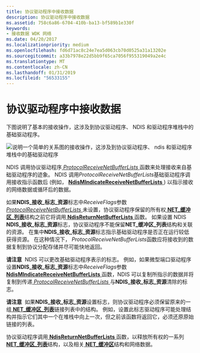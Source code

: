 ```yaml
---
title: 协议驱动程序中接收数据
description: 协议驱动程序中接收数据
ms.assetid: 758c6a86-6704-410b-ba13-bf589b1e330f
keywords:
- 接收数据 WDK 网络
ms.date: 04/20/2017
ms.localizationpriority: medium
ms.openlocfilehash: fd6d71ac8c24e7ea5d063cb70d0525a31a13202e
ms.sourcegitcommit: a33b7978e22d5bb9f65ca7056f955319049a2e4c
ms.translationtype: MT
ms.contentlocale: zh-CN
ms.lasthandoff: 01/31/2019
ms.locfileid: "56533155"
---
```

# <a name="receiving-data-in-protocol-drivers"></a>协议驱动程序中接收数据





下图说明了基本的接收操作，这涉及到协议驱动程序、 NDIS 和驱动程序堆栈中的基础驱动程序。

![说明一个简单的关系图的接收操作，这涉及到协议驱动程序、 ndis 和驱动程序堆栈中的基础驱动程序](images/protocolreceive.png)

NDIS 调用协议驱动程序[ *ProtocolReceiveNetBufferLists* ](https://msdn.microsoft.com/library/windows/hardware/ff570267)函数来处理接收来自基础驱动程序的迹象。 NDIS 调用*ProtocolReceiveNetBufferLists*基础驱动程序调用接收指示函数后 (例如， [ **NdisMIndicateReceiveNetBufferLists** ](https://msdn.microsoft.com/library/windows/hardware/ff563598)) 以指示接收的网络数据或循环后的数据。

如果**NDIS\_接收\_标志\_资源**标志中*ReceiveFlags*参数[ *ProtocolReceiveNetBufferLists* ](https://msdn.microsoft.com/library/windows/hardware/ff570267)未设置，协议驱动程序保留的所有权[ **NET\_缓冲区\_列表**](https://msdn.microsoft.com/library/windows/hardware/ff568388)结构之前它将调用[ **NdisReturnNetBufferLists** ](https://msdn.microsoft.com/library/windows/hardware/ff564534)函数。 如果设置 NDIS **NDIS\_接收\_标志\_资源**标志，协议驱动程序不能保留**NET\_缓冲区\_列表**结构和关联的资源。 在集中**NDIS\_接收\_标志\_资源**标志指示基础驱动程序是否正在运行较低获得资源。 在这种情况下， *ProtocolReceiveNetBufferLists*函数应将接收到的数据复制到协议分配存储并尽可能快地返回。

**请注意**  NDIS 可以更改基础驱动程序表示的标志。 例如，如果微型端口驱动程序设置**NDIS\_接收\_标志\_资源**标志中*ReceiveFlags*参数[ **NdisMIndicateReceiveNetBufferLists** ](https://msdn.microsoft.com/library/windows/hardware/ff563598)函数，NDIS 可以复制所指示的数据并将复制到传递[ *ProtocolReceiveNetBufferLists* ](https://msdn.microsoft.com/library/windows/hardware/ff570267)与**NDIS\_接收\_标志\_资源**清除的标志。

 

**请注意**  如果**NDIS\_接收\_标志\_资源**设置标志，则协议驱动程序必须保留原来的一组[ **NET\_缓冲区\_列表**](https://msdn.microsoft.com/library/windows/hardware/ff568388)链接列表中的结构。 例如，设置此标志驱动程序可能处理结构并指示它们其中一个在堆栈中向上一次，但之前该函数将返回它，必须还原原始链接的列表。

 

协议驱动程序调用[ **NdisReturnNetBufferLists** ](https://msdn.microsoft.com/library/windows/hardware/ff564534)函数，以释放所有权的一系列[ **NET\_缓冲区\_列表**](https://msdn.microsoft.com/library/windows/hardware/ff568388)结构，以及相关[ **NET\_缓冲区**](https://msdn.microsoft.com/library/windows/hardware/ff568376)结构和网络数据。

 

 





